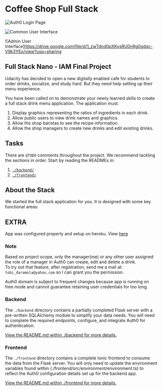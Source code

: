 # Coffee Shop Full Stack

![Auth0 Login Page](https://drive.google.com/file/d/1-GI2dGBRhsZihiZ3KLaf8V72aIscEGnD/view?usp=sharing)

![Common User Interface](https://drive.google.com/file/d/1UMzLeAVCfxJv5MKhaI8OXB9X7438JZ88/view?usp=sharing)

![Admin User Interface]https://drive.google.com/file/d/1_zwTdnd0pXKysRU0nRg0gdqc-V9k3YEo/view?usp=sharing

## Full Stack Nano - IAM Final Project

Udacity has decided to open a new digitally enabled cafe for students to order drinks, socialize, and study hard. But they need help setting up their menu experience.

You have been called on to demonstrate your newly learned skills to create a full stack drink menu application. The application must:

1. Display graphics representing the ratios of ingredients in each drink.
2. Allow public users to view drink names and graphics.
3. Allow the shop baristas to see the recipe information.
4. Allow the shop managers to create new drinks and edit existing drinks.

## Tasks

There are `@TODO` comments throughout the project. We recommend tackling the sections in order. Start by reading the READMEs in:

1. [`./backend/`](./backend/README.md)
2. [`./frontend/`](./frontend/README.md)

## About the Stack

We started the full stack application for you. It is designed with some key functional areas:

## EXTRA

App was configured properly and setup on heroku. View [here](https://hephzy-coffee.herokuapp.com/)

### Note

Based on project scope, only the manager(me) or any other user assigned the role of a manager in Auth0 can create, edit and delete a drink. <br/>
To try out that feature, after registration, send me a mail at: `tobi_daramola@yahoo.com` so I can grant you the permission.

Auth0 domain is subject to frequent changes because app is running on free mode and cannot guarantee retaining user credentials for too long.

### Backend

The `./backend` directory contains a partially completed Flask server with a pre-written SQLAlchemy module to simplify your data needs. You will need to complete the required endpoints, configure, and integrate Auth0 for authentication.

[View the README.md within ./backend for more details.](./backend/README.md)

### Frontend

The `./frontend` directory contains a complete Ionic frontend to consume the data from the Flask server. You will only need to update the environment variables found within (./frontend/src/environment/environment.ts) to reflect the Auth0 configuration details set up for the backend app.

[View the README.md within ./frontend for more details.](./frontend/README.md)
